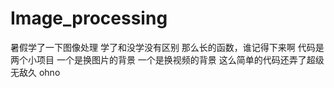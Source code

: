 # Image_processing
暑假学了一下图像处理 学了和没学没有区别 那么长的函数，谁记得下来啊
代码是两个小项目
一个是换图片的背景
一个是换视频的背景
这么简单的代码还弄了超级无敌久
ohno
